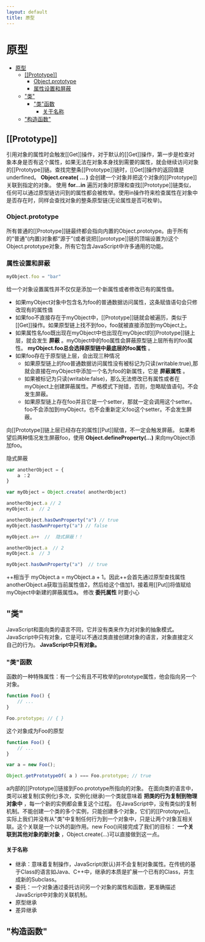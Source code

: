 ```yaml
---
layout: default
title: 原型
---
```


# 原型

<!-- toc orderedList:0 depthFrom:1 depthTo:6 -->

* [原型](#原型)
    * [[[Prototype]]](#prototype)
        * [Object.prototype](#objectprototype)
        * [属性设置和屏蔽](#属性设置和屏蔽)
    * ["类"](#类)
        * ["类"函数](#类函数)
            * [关于名称](#关于名称)
    * ["构造函数"](#构造函数)

<!-- tocstop -->

## [[Prototype]]
引用对象的属性时会触发[[Get]]操作，对于默认的[[Get]]操作，第一步是检查对象本身是否有这个属性，如果无法在对象本身找到需要的属性，就会继续访问对象的[[Prototype]]链。查找完整条[[Prototype]]链时，[[Get]]操作的返回值是underfined。
**Object.create( ... )** 会创建一个对象并把这个对象的[[Prototype]]关联到指定的对象。
使用 **for...in** 遍历对象时原理和查找[[Prototype]]链类似，任何可以通过原型链访问到的属性都会被枚举。使用in操作符来检查属性在对象中是否存在时，同样会查找对象的整条原型链(无论属性是否可枚举)。

### Object.prototype
所有普通的[[Prototype]]链最终都会指向内置的Object.prototype。由于所有的“普通”(内置)对象都“源于”(或者说把[[prototype]]链的顶端设置为)这个Object.prototype对象，所有它包含JavaScript中许多通用的功能。

### 属性设置和屏蔽
```js
myObject.foo = "bar"
```
给一个对象设置属性并不仅仅是添加一个新属性或者修改已有的属性值。
- 如果myObject对象中包含名为foo的普通数据访问属性，这条赋值语句会只修改现有的属性值
- 如果foo不直接存在于myObject中，[[Prototype]]链就会被遍历，类似于[[Get]]操作。如果原型链上找不到foo，foo就被直接添加到myObject上。
- 如果属性名foo既出现在myObject中也出现在myObject的[[Prototype]]链上层，就会发生 **屏蔽** 。myObject中的foo属性会屏蔽原型链上层所有的foo属性。 **myObject.foo总会选择原型链中最底层的foo属性** 。
- 如果foo存在于原型链上层，会出现三种情况
  - 如果原型链上的foo普通数据访问属性没有被标记为只读(writable:true),那就会直接在myObject中添加一个名为foo的新属性，它是 **屏蔽属性** 。
  - 如果被标记为只读(writable:false)，那么无法修改已有属性或者在myObject上创建屏蔽属性。严格模式下抛错，否则，忽略赋值语句。不会发生屏蔽。
  - 如果原型链上存在foo并且它是一个setter，那就一定会调用这个setter。foo不会添加到myObject，也不会重新定义foo这个setter。不会发生屏蔽。

向[[Prototype]]链上层已经存在的属性[[Put]]赋值，不一定会触发屏蔽。
如果希望后两种情况发生屏蔽foo，使用 **Object.defineProperty(...)** 来向myObject添加foo。

隐式屏蔽
```js
var anotherObject = {
    a ：2
}

var myObject = Object.create( anotherObject)

anotherObject.a // 2
myObject.a  // 2

anotherObject.hasOwnProperty("a") // true
myObject.hasOwnProperty("a") // false

myObject.a++  //  隐式屏蔽！！

anotherObject.a  // 2
myObject.a  // 3

myObject.hasOwnProperty("a")  // true
```
++相当于 myObject.a = myObject.a + 1。因此++会首先通过原型查找属性anotherObject.a获取当前属性值2，然后给这个值加1，接着用[[Put]]将值赋给myObject中新建的屏蔽属性a。
修改 **委托属性** 时要小心

## "类"
JavaScript和面向类的语言不同，它并没有类来作为对对象的抽象模式。JavaScript中只有对象，它是可以不通过类直接创建对象的语言，对象直接定义自己的行为。 **JavaScript中只有对象。**

### "类"函数
函数的一种特殊属性：有一个公有且不可枚举的prototype属性，他会指向另一个对象。
```js
function Foo() {
    // ...
}

Foo.prototype; // { }
```
这个对象成为Foo的原型
```js
function Foo() {
    // ...
}

var a = new Foo();

Object.getPrototypeOf( a ) === Foo.prototype; // true

```
a内部的[[Prototype]]链接到Foo.prototype所指向的对象。
在面向类的语言中，类可以被复制(实例化)多次，实例化(继承)一个类就意味着 **把类的行为复制到物理对象中** ，每一个新的实例都会重复这个过程。
在JavaScript中，没有类似的复制机制。不能创建一个类的多个实例，只能创建多个对象，它们的[[Prototpye]]。
实际上我们并没有从"类"中复制任何行为到一个对象中，只是让两个对象互相关联。这个关联是一个以外的副作用。new Foo()间接完成了我们的目标： **一个关联到其他对象的新对象** ，Object.create(...)可以直接做到这一点。

#### 关于名称

- 继承：意味着复制操作，JavaScript(默认)并不会复制对象属性。在传统的基于Class的语言如Java、C++中，继承的本质是扩展一个已有的Class，并生成新的Subclass。
- 委托：一个对象通过委托访问另一个对象的属性和函数，更准确描述JavaScript中对象的关联机制。
- 原型继承
- 差异继承

## "构造函数"
